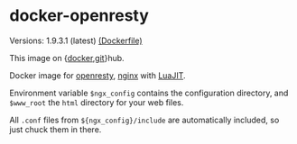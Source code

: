 # docker-openresty

Versions: 1.9.3.1 (latest) [(Dockerfile)](https://github.com/adimit/docker-openresty/blob/master/Dockerfile)

This image on {[docker](https://hub.docker.com/r/adimit/openresty/),[git](https://github.com/adimit/docker-openresty)}hub.

Docker image for [openresty](http://openresty.org/), [nginx](http://nginx.org)
with [LuaJIT](http://luajit.org/).

Environment variable `$ngx_config` contains the configuration directory, and
`$www_root` the `html` directory for your web files.

All `.conf` files from `${ngx_config}/include` are automatically included, so just chuck them in there.
